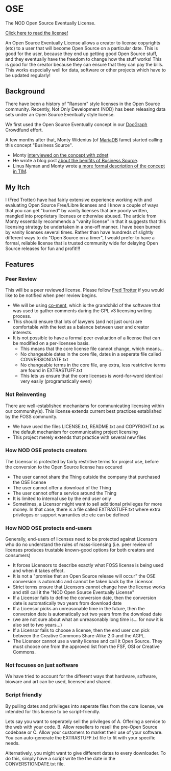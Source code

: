 OSE
=======

The NOD Open Source Eventually License. 

<a href='https://github.com/ftrotter/OSE/blob/master/OSELicense.md'>Click here to read the license!</a>

An Open Source Eventually License allows a creator to license copyrights (etc) to a user that will become Open Source on a particular date. This is good for the user, because they end up getting good Open Source stuff, and they eventually have the freedom to change how the stuff works! This is good for the creator because they can ensure that they can pay the bills. This works especially well for data, software or other projects which have to be updated regularly!

Background
------

There have been a history of "Ransom" style licenses in the Open Source community. Recently, Not Only Development (NOD) has been releasing data sets under an Open Source Eventually style license.

We first used the Open Source Eventually concept in our <a href='http://docgraph.org'>DocGraph</a> Crowdfund effort.

A few months after that, Monty Widenius (of <a href='https://mariadb.org/'>MariaDB</a> fame) started calling this concept "Business Source". 

* Monty <a href='http://www.zdnet.com/open-source-its-true-cost-and-where-its-going-awry-by-monty-widenius-7000016024/'>interviewed on the concept with zdnet</a>
* He wrote a blog post <a href='http://monty-says.blogspot.com/2013/06/business-source-software-license-with.html'>about the benifits of Business Source</a>.
* Linus Nyman and Monty wrote <a href='http://timreview.ca/article/691'> a more formal description of the concept in TIM</a>. 
 
My Itch
------
I (Fred Trotter) have had fairly extensive experience working with and evaluating Open Source Free/Libre licenses and I know a couple of ways that you can get "burned" by vanity licenses that are poorly written, mangled into proprietary licenses or otherwise abused. The article from Monty essentially recommends a "vanity license" in that it suggests that this licensing strategy be undertaken in a one-off manner. I have been burned by vanity licenses several times. Rather than have hundreds of slightly different ways to do "Open Source on a timer", I would prefer to have a formal, reliable license that is trusted community wide for delaying Open Source releases for fun and profit!!!

Features
------

### Peer Review

This will be a peer reviewed license. Please follow <a href='http://twitter.com/fredtrotter'>Fred Trotter</a> if you would like to be notified when peer review begins.

* We will be using <a href='http://www.co-ment.com/'>co-ment</a>, which is the grandchild of the software that was used to gather comments during the GPL v3 licensing writing process.
* This should ensure that lots of lawyers (and not just ours) are comfortable with the text as a balance between user and creator interests.
* It is not possible to have a formal peer evaluation of a license that can be modified on a per-licensee basis. 
   * This means that the core license file cannot change, which means...
   * No changeable dates in the core file, dates in a seperate file called CONVERSIONDATE.txt
   * No changeable terms in the core file, any extra, less restrictive terms are found in EXTRASTUFF.txt
   * This lets us ensure that the core licenses is word-for-word identical very easily (programatically even)
   
### Not Reinventing

There are well-established mechanisms for communicating licensing within our community(s). This license extends current best practices established by the FOSS community.

   * We have used the files LICENSE.txt, README.txt and COPYRIGHT.txt as the default mechanism for communicating project licensing
   * This project merely extends that practice with several new files

### How NOD OSE protects creators

The Licensor is protected by fairly restritive terms for project use, before the conversion to the Open Source license has occured
   * The user cannot share the Thing outside the company that purchased the OSE license
   * The user cannot offer a download of the Thing
   * The user cannot offer a service around the Thing
   * It is limited to internal use by the end user only
   * Sometimes, a Licensor might want to sell additional privileges for more money. In that case, there is a file called EXTRASTUFF.txt where extra privileges or support warranties etc etc can be defined

### How NOD OSE protects end-users

Generally, end-users of licenses need to be protected against Licensors who do no understand the rules of mass-licensing (i.e. peer review of licenses produces trustable known-good options for both creators and consumers)
   * It forces Licensors to describe exactly what FOSS license is being used and when it takes effect.
   * It is not a "promise that an Open Source release will occur" the OSE conversion is automatic and cannot be taken back by the Licensor.
   * Strict terms ensure that Licensors cannot change how the license works and still call it the "NOD Open Source Eventually License"
   * If a Licensor fails to define the conversion date, then the conversion date is automatically two years from download date
   * If a Licensor picks an unreasonable time in the future, then the conversion date is automatically set two years from the download date
   * (we are not sure about what an unreasonably long time is... for now it is also set to two years...)
   * If a Licensor fails to choose a license, then the end user can pick between the Creative Commons Share-Alike 2.0 and the AGPL.
   * The Licensor cannot use a vanity license and call it Open Source. They must choose one from the approved list from the FSF, OSI or Creative Commons.
   
### Not focuses on just software
We have tried to account for the different ways that hardware, software, bioware and art can be used, licensed and shared. 


### Script friendly

By pulling dates and privileges into seperate files from the core license, we intended for this license to be script-friendly. 
    
Lets say you want to seperately sell the privileges of A. Offering a service to the web with your code. B. Allow resellers to resell the pre-Open Source codebase or C. Allow your customers to market their use of your software. You can auto-generate the EXTRASTUFF.txt file to fit with your specific needs. 
    
Alternatively, you might want to give different dates to every downloader. To do this, simply have a script write the the date in the CONVERSTIONDATE.txt file.
    
    


